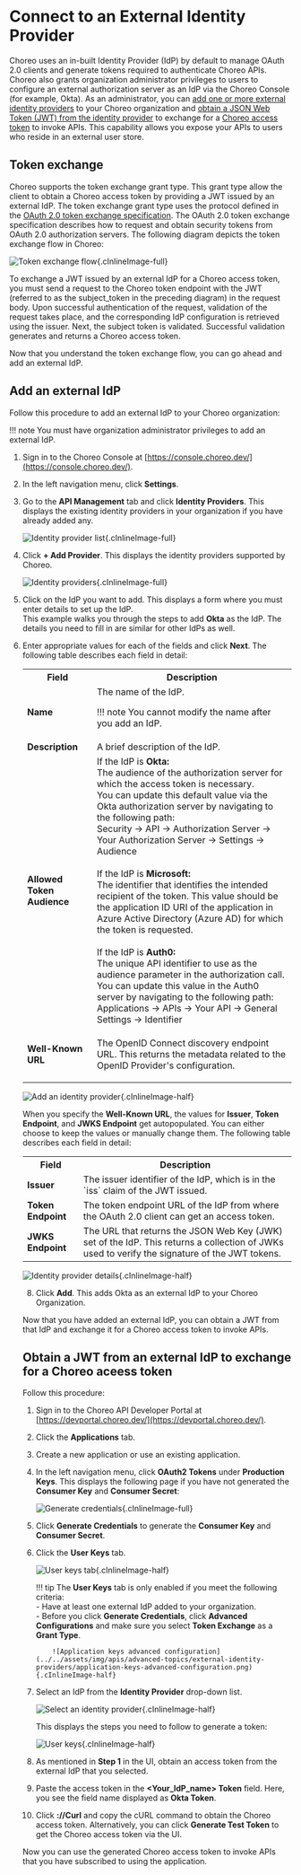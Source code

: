 # Connect to an External Identity Provider

Choreo uses an in-built Identity Provider (IdP) by default to manage OAuth 2.0 clients and generate tokens required to authenticate Choreo APIs. Choreo also grants organization administrator privileges to users to configure an external authorization server as an IdP via the Choreo Console (for example, Okta). As an administrator, you can [add one or more external identity providers](#add-an-external-identity-provider) to your Choreo organization and [obtain a JSON Web Token (JWT) from the identity provider](#obtain-an-access-token-from-an-external-identity-provider) to exchange for a [Choreo access token](../api-concepts.md#choreo-access-token) to invoke APIs. This capability allows you expose your APIs to users who reside in an external user store.

## Token exchange

Choreo supports the token exchange grant type. This grant type allow the client to obtain a Choreo access token by providing a JWT issued by an external IdP. The token exchange grant type uses the protocol defined in the [OAuth 2.0 token exchange specification](https://datatracker.ietf.org/doc/html/rfc8693). The OAuth 2.0 token exchange specification describes how to request and obtain security tokens from OAuth 2.0 authorization servers. The following diagram depicts the token exchange flow in Choreo:

![Token exchange flow](../../assets/img/apis/advanced-topics/external-identity-providers/token-exchange-flow.png){.cInlineImage-full}

To exchange a JWT issued by an external IdP for a Choreo access token, you must send a request to the Choreo token endpoint with the JWT (referred to as the subject_token in the preceding diagram) in the request body. Upon successful authentication of the request, validation of the request takes place, and the corresponding IdP configuration is retrieved using the issuer. Next, the subject token is validated. Successful validation generates and returns a Choreo access token.

Now that you understand the token exchange flow, you can go ahead and add an external IdP. 


## Add an external IdP

Follow this procedure to add an external IdP to your Choreo organization:

!!! note
    You must have organization administrator privileges to add an external IdP.

1. Sign in to the Choreo Console at [https://console.choreo.dev/](https://console.choreo.dev/).

2. In the left navigation menu, click **Settings**.    

3. Go to the **API Management** tab and click **Identity Providers**. This displays the existing identity providers in your organization if you have already added any.

    ![Identity provider list](../../assets/img/apis/advanced-topics/external-identity-providers/identity-provider-list.png){.cInlineImage-full}

4. Click **+ Add Provider**. This displays the identity providers supported by Choreo.

    ![Identity providers](../../assets/img/apis/advanced-topics/external-identity-providers/identity-providers.png){.cInlineImage-full}

5. Click on the IdP you want to add. This displays a form where you must enter details to set up the IdP. <br/> This example walks you through the steps to add **Okta** as the IdP. The details you need to fill in are similar for other IdPs as well.

6. Enter appropriate values for each of the fields and click **Next**. The following table describes each field in detail: 

    <table>
    <tr class="header">
    <th><b>Field</b></th>
    <th><b>Description</b></th>
    </tr>
    <tr class="odd">
        <td><b>Name</b></td>
    <td>The name of the IdP. <br/>
!!! note
    You cannot modify the name after you add an IdP.</td>
    </tr>
    <tr class="even">
        <td><b>Description</b></td>
    <td>A brief description of the IdP.</td>
    </tr>
    <tr class="odd">
        <td><b>Allowed Token Audience</b></td>
    <td>If the IdP is <b>Okta:</b><br>The audience of the authorization server for which the access token is necessary.<br>
        You can update this default value via the Okta authorization server by navigating to the following path:<br>
        Security → API → Authorization Server → Your Authorization Server → Settings → Audience<br><br>
        If the IdP is <b>Microsoft:</b><br>The identifier that identifies the intended recipient of the token.
This value should be the application ID URI of the application in Azure Active Directory (Azure AD) for which the token is requested.
        <br><br>
        If the IdP is <b>Auth0:</b><br>The unique API identifier to use as the audience parameter in the authorization call.<br>
         You can update this value in the Auth0 server by navigating to the following path:<br>
         Applications → APIs → Your API → General Settings → Identifier<br>
    </td>
    </tr>
    <tr class="even">
        <td><b>Well-Known URL</b></td>
    <td><p>The OpenID Connect discovery endpoint URL. This returns the metadata related to the OpenID Provider's configuration.</p>
    </td>
    </tr>
    </table>

   ![Add an identity provider](../../assets/img/apis/advanced-topics/external-identity-providers/add-an-identity-provider.png){.cInlineImage-half} 

   When you specify the **Well-Known URL**, the values for **Issuer**, **Token Endpoint**, and **JWKS Endpoint** get autopopulated. You can either choose to keep the values or manually change them. The following table describes each field in detail:

   <table>
   <tr class="header">
   <th><b>Field</b></th>
   <th><b>Description</b></th>
   </tr>
   <tr class="odd">
       <td><b>Issuer</b></td>
   <td>The issuer identifier of the IdP, which is in the `iss` claim of the JWT issued.</td>
   </tr>
   <tr class="even">
       <td><b>Token Endpoint</b></td>
   <td>The token endpoint URL of the IdP from where the OAuth 2.0 client can get an access token.</td>
   </tr>
   <tr class="odd">
       <td><b>JWKS Endpoint</b></td>
   <td>The URL that returns the JSON Web Key (JWK) set of the IdP. This returns a collection of JWKs used to verify the signature of the JWT tokens.
   </td>
   </tr>
   </table>

  ![Identity provider details](../../assets/img/apis/advanced-topics/external-identity-providers/identity-provider-details.png){.cInlineImage-half}

8.  Click **Add**. This adds Okta as an external IdP to your Choreo Organization.

Now that you have added an external IdP, you can obtain a JWT from that IdP and exchange it for a Choreo access token to invoke APIs.


## Obtain a JWT from an external IdP to exchange for a Choreo aceess token

Follow this procedure:

1. Sign in to the Choreo API Developer Portal at [https://devportal.choreo.dev/](https://devportal.choreo.dev/).

2. Click the **Applications** tab.

3. Create a new application or use an existing application.

4. In the left navigation menu, click **OAuth2 Tokens** under **Production Keys**. This displays the following page if you have not generated the **Consumer Key** and **Consumer Secret**:

    ![Generate credentials](../../assets/img/apis/advanced-topics/external-identity-providers/generate-credentials.png){.cInlineImage-full}

5. Click **Generate Credentials** to generate the **Consumer Key** and **Consumer Secret**.

6. Click the **User Keys** tab.

    ![User keys tab](../../assets/img/apis/advanced-topics/external-identity-providers/user-keys-tab.png){.cInlineImage-half}
   

    !!! tip
        The **User Keys** tab is only enabled if you meet the following criteria:</br>
          - Have at least one external IdP added to your organization.</br>
          - Before you click **Generate Credentials**, click **Advanced Configurations** and make sure you select **Token Exchange** as a **Grant Type**.  

           ![Application keys advanced configuration](../../assets/img/apis/advanced-topics/external-identity-providers/application-keys-advanced-configuration.png){.cInlineImage-half}
    

7. Select an IdP from the **Identity Provider** drop-down list.

    ![Select an identity provider](../../assets/img/apis/advanced-topics/external-identity-providers/select-an-identity-provider.png){.cInlineImage-half}

    This displays the steps you need to follow to generate a token:

    ![User keys](../../assets/img/apis/advanced-topics/external-identity-providers/user-keys.png){.cInlineImage-half}

8. As mentioned in **Step 1** in the UI, obtain an access token from the external IdP that you selected.
   
9. Paste the access token in the **<Your_IdP_name> Token** field. Here, you see the field name displayed as **Okta Token**.

10. Click **://Curl** and copy the cURL command to obtain the Choreo access token. Alternatively, you can click **Generate Test Token** to get the Choreo access token via the UI.

Now you can use the generated Choreo access token to invoke APIs that you have subscribed to using the application.
